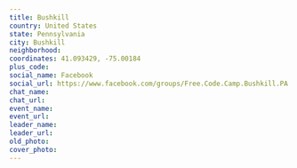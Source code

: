 ```yaml
---
title: Bushkill
country: United States
state: Pennsylvania
city: Bushkill
neighborhood: 
coordinates: 41.093429, -75.00184
plus_code:
social_name: Facebook
social_url: https://www.facebook.com/groups/Free.Code.Camp.Bushkill.PA
chat_name:
chat_url:
event_name:
event_url:
leader_name:
leader_url:
old_photo: 
cover_photo:
---
```

